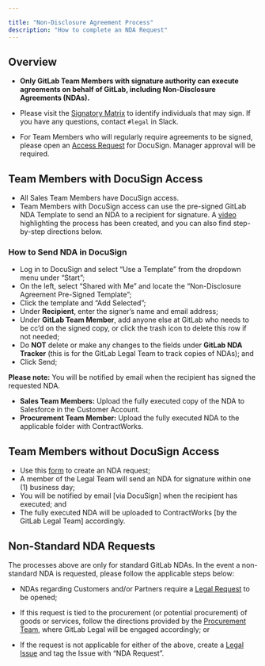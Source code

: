 ```yaml
---

title: "Non-Disclosure Agreement Process"
description: "How to complete an NDA Request"
---
```


## Overview


- **Only GitLab Team Members with signature authority can execute agreements on behalf of GitLab, including Non-Disclosure Agreements (NDAs).**

- Please visit the [Signatory Matrix](/handbook/finance/authorization-matrix/#authorization-matrix) to identify individuals that may sign. If you have any questions, contact `#legal` in Slack.

- For Team Members who will regularly require agreements to be signed, please open an [Access Request](/handbook/business-technology/team-member-enablement/onboarding-access-requests/access-requests/) for DocuSign. Manager approval will be required.


## Team Members with DocuSign Access

- All Sales Team Members have DocuSign access.
- Team Members with DocuSign access can use the pre-signed GitLab NDA Template to send an NDA to a recipient for signature. A [video](https://youtu.be/DaOggzBcb0U) highlighting the process has been created, and you can also find step-by-step directions below.

### How to Send NDA in DocuSign

- Log in to DocuSign and select “Use a Template” from the dropdown menu under “Start”;
- On the left, select “Shared with Me” and locate the “Non-Disclosure Agreement Pre-Signed Template”;
- Click the template and “Add Selected”;
- Under **Recipient**, enter the signer’s name and email address;
- Under **GitLab Team Member**, add anyone else at GitLab who needs to be cc’d on the signed copy, or click the trash icon to delete this row if not needed;
- Do **NOT**  delete or make any changes to the fields under **GitLab NDA Tracker** (this is for the GitLab Legal Team to track copies of NDAs); and
- Click Send;

**Please note:** You will be notified by email when the recipient has signed the requested NDA.
- **Sales Team Members:** Upload the fully executed copy of the NDA to Salesforce in the Customer Account.
- **Procurement Team Member:** Upload the fully executed NDA to the applicable folder with ContractWorks.


## Team Members without DocuSign Access

- Use this [form](https://docs.google.com/forms/d/e/1FAIpQLSe5mzsAaj8lAeMPUorceNIE-0EkHFn-Bs2cdzWU3lca2ICDAw/viewform?usp=sf_link) to create an NDA request;
- A member of the Legal Team will send an NDA for signature within one (1) business day;
- You will be notified by email [via DocuSign] when the recipient has executed; and
- The fully executed NDA will be uploaded to ContractWorks [by the GitLab Legal Team] accordingly.


## Non-Standard NDA Requests

The processes above are only for standard GitLab NDAs. In the event a non-standard NDA is requested, please follow the applicable steps below:

- NDAs regarding Customers and/or Partners require a [Legal Request](https://about.gitlab.com/handbook/legal/customer-negotiations/#how-to-reach-legal) to be opened;

- If this request is tied to the procurement (or potential procurement) of goods or services, follow the directions provided by the [Procurement Team](/handbook/finance/procurement/), where GitLab Legal will be engaged accordingly; or

- If the request is not applicable for either of the above, create a [Legal Issue](https://gitlab.com/gitlab-com/legal-and-compliance) and tag the Issue with “NDA Request”.
